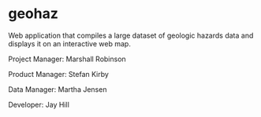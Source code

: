 # geohaz
Web application that compiles a large dataset of geologic hazards data and displays it on an interactive web map.

Project Manager: Marshall Robinson

Product Manager: Stefan Kirby

Data Manager: Martha Jensen

Developer: Jay Hill

